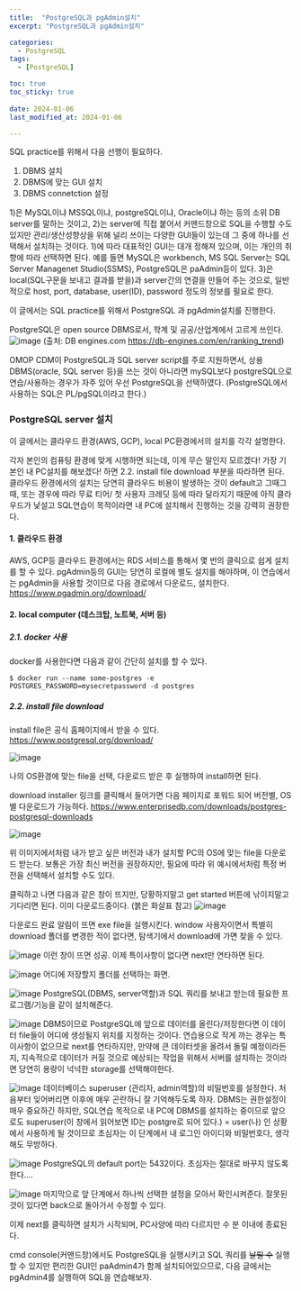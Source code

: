 ```yaml
---
title:  "PostgreSQL과 pgAdmin설치" 
excerpt: "PostgreSQL과 pgAdmin설치"

categories:
  - PostgreSQL
tags:
  - [PostgreSQL]

toc: true
toc_sticky: true
 
date: 2024-01-06
last_modified_at: 2024-01-06

---
```


SQL practice를 위해서 다음 선행이 필요하다.

1) DBMS 설치
2) DBMS에 맞는 GUI 설치
3) DBMS connetction 설정

1)은 MySQL이냐 MSSQL이냐, postgreSQL이냐, Oracle이냐 하는 등의 소위 DB server를 말하는 것이고,
2)는 server에 직접 붙어서 커맨드창으로 SQL을 수행할 수도 있지만 관리/생산성향상을 위해 널리 쓰이는 다양한 GUI들이 있는데 그 중에 하나를 선택해서 설치하는 것이다. 1)에 따라 대표적인 GUI는 대개 정해져 있으며, 이는 개인의 취향에 따라 선택하면 된다.
예를 들면 MySQL은 workbench, MS SQL Server는 SQL Server Managenet Studio(SSMS), PostgreSQL은 paAdmin등이 있다.
3)은 local(SQL구문을 보내고 결과를 받을)과 server간의 연결을 만들어 주는 것으로, 일반적으로 host, port, database, user(ID), password 정도의 정보를 필요로 한다.


이 글에서는 SQL practice를 위해서 PostgreSQL 과 pgAdmin설치를 진행한다.

PostgreSQL은 open source DBMS로서, 학계 및 공공/산업계에서 고르게 쓰인다.
![image](https://github.com/HyoJungKim/HyoJungKim.github.io/assets/25048006/a4f0550b-f1d4-4f0d-81fd-88e07ef4481e)
(출처: DB engines.com https://db-engines.com/en/ranking_trend)

OMOP CDM이 PostgreSQL과 SQL server script를 주로 지원하면서, 상용 DBMS(oracle, SQL server 등)을 쓰는 것이 아니라면 mySQL보다 postgreSQL으로 연습/사용하는 경우가 자주 있어 우선 PostgreSQL을 선택하였다. 
(PostgreSQL에서 사용하는 SQL은 PL/pgSQL이라고 한다.)   

### PostgreSQL server 설치
이 글에서는 클라우드 환경(AWS, GCP), local PC환경에서의 설치를 각각 설명한다. 

각자 본인의 컴퓨팅 환경에 맞게 시행하면 되는데, 이게 무슨 말인지 모르겠다! 가장 기본인 내 PC설치를 해보겠다! 하면 
2.2. install file download 부분을 따라하면 된다. 클라우드 환경에서의 설치는 당연히 클라우드 비용이 발생하는 것이 default고 그때그때, 또는 경우에 따라 무료 티어/ 첫 사용자 크레딧 등에 따라 달라지기 때문에 아직 클라우드가 낯설고 SQL연습이 목적이라면 내 PC에 설치해서 진행하는 것을 강력히 권장한다.

#### 1. 클라우드 환경 
AWS, GCP등 클라우드 환경에서는 RDS 서비스를 통해서 몇 번의 클릭으로 쉽게 설치를 할 수 있다.
pgAdmin등의 GUI는 당연히 로컬에 별도 설치를 해야하며, 이 연습에서는 pgAdmin을 사용할 것이므로 다음 경로에서 다운로드, 설치한다.
https://www.pgadmin.org/download/

#### 2. local computer (데스크탑, 노트북, 서버 등)
##### 2.1. docker 사용
docker를 사용한다면 다음과 같이 간단히 설치를 할 수 있다.

```
$ docker run --name some-postgres -e POSTGRES_PASSWORD=mysecretpassword -d postgres
```

##### 2.2. install file download
install file은 공식 홈페이지에서 받을 수 있다.
https://www.postgresql.org/download/

![image](https://github.com/HyoJungKim/HyoJungKim.github.io/assets/25048006/12fd6c40-3529-4a67-bbed-27581af61dfd)

나의 OS환경에 맞는 file을 선택, 다운로드 받은 후 실행하여 install하면 된다.

download installer 링크를 클릭해서 들어가면 다음 페이지로 포워드 되어 버전별, OS별 다운로드가 가능하다.
https://www.enterprisedb.com/downloads/postgres-postgresql-downloads

![image](https://github.com/HyoJungKim/HyoJungKim.github.io/assets/25048006/6bbb3b09-2663-404f-bf78-613715ef8bf2)

위 이미지에서처럼 내가 받고 싶은 버전과 내가 설치할 PC의 OS에 맞는 file을 다운로드 받는다.
보통은 가장 최신 버전을 권장하지만, 필요에 따라 위 예시에서처럼 특정 버전을 선택해서 설치할 수도 있다.

클릭하고 나면 다음과 같은 창이 뜨지만, 당황하지말고 get started 버튼에 낚이지말고 기다리면 된다. 
이미 다운로드중이다. (붉은 화살표 참고)
![image](https://github.com/HyoJungKim/HyoJungKim.github.io/assets/25048006/37c1dad7-467c-4196-b2db-742a6f609197)

다운로드 완료 알림이 뜨면 exe file을 실행시킨다.
window 사용자이면서 특별히 download 폴더를 변경한 적이 없다면, 탐색기에서 download에 가면 찾을 수 있다.

![image](https://github.com/HyoJungKim/HyoJungKim.github.io/assets/25048006/ad71069b-a525-4231-86e2-ac9e58da5078)
이런 창이 뜨면 성공. 이제 특이사항이 없다면 next만 연타하면 된다.

![image](https://github.com/HyoJungKim/HyoJungKim.github.io/assets/25048006/7c57a8b3-2400-4259-9fb4-d7ea7c71f583)
어디에 저장할지 폴더를 선택하는 화면.

![image](https://github.com/HyoJungKim/HyoJungKim.github.io/assets/25048006/54a7e781-b794-4424-a6d7-7579250e6234)
PostgreSQL(DBMS, server역할)과 SQL 쿼리를 보내고 받는데 필요한 프로그램/기능을 같이 설치해준다.

![image](https://github.com/HyoJungKim/HyoJungKim.github.io/assets/25048006/4af809ac-5a30-42d1-9e2c-c2d4dcbee0da)
DBMS이므로 PostgreSQL에 앞으로 데이터를 올린다/저장한다면 이 데이터 file들이 어디에 생성될지 위치를 지정하는 것이다.
연습용으로 작게 까는 경우는 특이사항이 없으므로 next를 연타하지만, 만약에 큰 데이터셋을 올려서 돌릴 예정이라든지, 
지속적으로 데이터가 커질 것으로 예상되는 작업을 위해서 서버를 설치하는 것이라면 당연히 용량이 넉넉한 storage를 선택해야한다.

![image](https://github.com/HyoJungKim/HyoJungKim.github.io/assets/25048006/f422d635-fa09-4928-b959-1691929902c2)
데이터베이스 superuser (관리자, admin역할)의 비밀번호를 설정한다.
처음부터 잊어버리면 이후에 매우 곤란하니 잘 기억해두도록 하자. DBMS는 권한설정이 매우 중요하긴 하지만, SQL연습 목적으로 내 PC에 DBMS를 설치하는 중이므로 앞으로도 superuser(이 창에서 읽어보면 ID는 postgre로 되어 있다.) = user(나) 인 상황에서 사용하게 될 것이므로 초심자는 이 단계에서 내 로그인 아이디와 비밀번호다, 생각해도 무방하다.

![image](https://github.com/HyoJungKim/HyoJungKim.github.io/assets/25048006/6651f8d6-8973-4140-a3b8-b5873fcf1128)
PostgreSQL의 default port는 5432이다. 초심자는 절대로 바꾸지 않도록 한다....

![image](https://github.com/HyoJungKim/HyoJungKim.github.io/assets/25048006/f7cc9a36-14c9-4b8d-b328-62d77916b558)
마지막으로 앞 단계에서 하나씩 선택한 설정을 모아서 확인시켜준다. 
잘못된 것이 있다면 back으로 돌아가서 수정할 수 있다. 

이제 next를 클릭하면 설치가 시작되며, PC사양에 따라 다르지만 수 분 이내에 종료된다.

cmd console(커맨드창)에서도 PostgreSQL을 실행시키고 SQL 쿼리를 ~~날릴 수~~ 실행할 수 있지만 편리한 GUI인 paAdmin4가 함께 설치되어있으므로, 다음 글에서는 pgAdmin4를 실행하여 SQL을 연습해보자.


